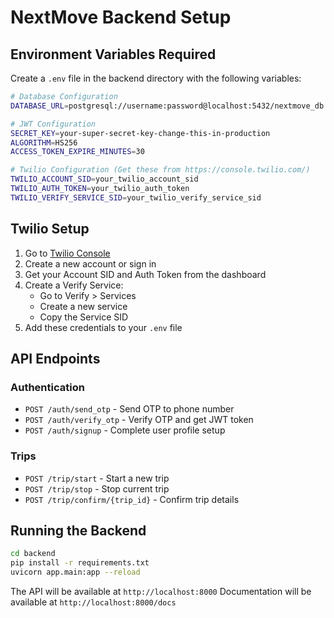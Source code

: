# NextMove Backend Setup

## Environment Variables Required

Create a `.env` file in the backend directory with the following variables:

```bash
# Database Configuration
DATABASE_URL=postgresql://username:password@localhost:5432/nextmove_db

# JWT Configuration
SECRET_KEY=your-super-secret-key-change-this-in-production
ALGORITHM=HS256
ACCESS_TOKEN_EXPIRE_MINUTES=30

# Twilio Configuration (Get these from https://console.twilio.com/)
TWILIO_ACCOUNT_SID=your_twilio_account_sid
TWILIO_AUTH_TOKEN=your_twilio_auth_token
TWILIO_VERIFY_SERVICE_SID=your_twilio_verify_service_sid
```

## Twilio Setup

1. Go to [Twilio Console](https://console.twilio.com/)
2. Create a new account or sign in
3. Get your Account SID and Auth Token from the dashboard
4. Create a Verify Service:
   - Go to Verify > Services
   - Create a new service
   - Copy the Service SID
5. Add these credentials to your `.env` file

## API Endpoints

### Authentication
- `POST /auth/send_otp` - Send OTP to phone number
- `POST /auth/verify_otp` - Verify OTP and get JWT token
- `POST /auth/signup` - Complete user profile setup

### Trips
- `POST /trip/start` - Start a new trip
- `POST /trip/stop` - Stop current trip
- `POST /trip/confirm/{trip_id}` - Confirm trip details

## Running the Backend

```bash
cd backend
pip install -r requirements.txt
uvicorn app.main:app --reload
```

The API will be available at `http://localhost:8000`
Documentation will be available at `http://localhost:8000/docs`


